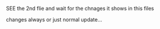 SEE the 2nd flie and wait
for the chnages it shows in this files


changes always or just normal update...
